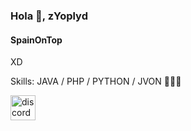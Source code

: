 ### Hola 👋, zYoplyd
#### SpainOnTop

XD

Skills:  JAVA / PHP / PYTHON / JVON  🥵🥵🥵 

[<img src='https://cdn.jsdelivr.net/npm/simple-icons@3.0.1/icons/discord.svg' alt='discord' height='40'>](https://f.wetop.cf/s/discord)  

